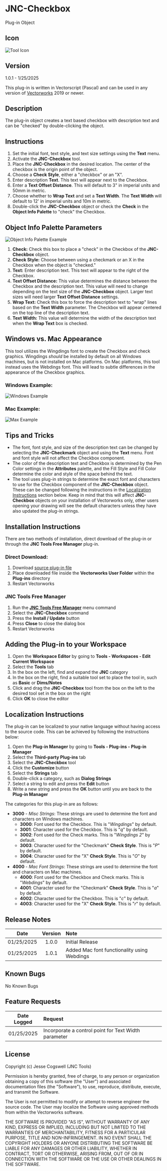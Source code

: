 # JNC-Checkbox

Plug-in Object

## Icon

![Tool Icon](icons/JNC-Checkbox@2x.png)

## Version

1.0.1 - 1/25/2025

This plug-in is written in Vectorscript (Pascal) and can be used in any version of [Vectorworks](https://www.vectorworks.net) 2019 or newer.

## Description

The plug-in object creates a text based checkbox with description text and can be "checked" by double-clicking the object.

## Instructions

1. Set the initial font, text style, and text size settings using the **Text** menu.
2. Activate the **JNC-Checkbox** tool.
3. Place the **JNC-Checkbox** in the desired location. The center of the checkbox is the origin point of the object.
4. Choose a **Check Style**, either a "checkbox" or an "X".
5. Enter description **Text**. This text will appear next to the Checkbox.
6. Enter a **Text Offset Distance**. This will default to 3" in imperial units and 50mm in metric.
7. Choose whether to **Wrap Text** and set a **Text Width**. The **Text Width** will default to 12' in imperial units and 10m in metric.
8. Double-click the **JNC-Checkbox** object or check the **Check** in the **Object Info Palette** to "check" the Checkbox.

## Object Info Palette Parameters

![Object Info Palette Example](images/object-info-palette-example.jpg)

1. **Check:** Check this box to place a "check" in the Checkbox of the **JNC-Checkbox** object.
2. **Check Style:** Choose between using a checkmark or an X in the Checkbox when the object is "checked."
3. **Text:** Enter description text. This text will appear to the right of the Checkbox.
4. **Text Offset Distance:** This value determines the distance between the Checkbox and the description text. This value will need to change depending on the text size of the **JNC-Checkbox** object. Larger text sizes will need larger **Text Offset Distance** settings.
5. **Wrap Text:** Check this box to force the description text to "wrap" lines based on the **Text Width** parameter. The Checkbox will appear centered on the top line of the description text.
6. **Text Width:** This value will determine the width of the description text when the **Wrap Text** box is checked. 

## Windows vs. Mac Appearance

This tool utilizes the Wingdings font to create the Checkbox and check graphics. Wingdings *should* be installed by default on all Windows machines, but is not installed on Mac platforms. On Mac platforms, this tool instead uses the Webdings font.  This will lead to subtle differences in the appearance of the Checkbox graphics.

### Windows Example:
![Windows Example](images/example-windows.jpg)

### Mac Example:
![Max Example](images/example-mac.jpg)

## Tips and Tricks

- The font, font style, and size of the description text can be changed by selecting the **JNC-Checkmark** object and using the **Text** menu. Font and font style will not affect the Checkbox component.
- The color of the description text and Checkbox is determined by the Pen Color settings in the **Attributes** palette, and the Fill Style and Fill Color determine the color and style of the space behind the text.
- The tool uses plug-in strings to determine the exact font and characters to use for the Checkbox component of the **JNC-Checkbox** object. These can be changed following the instructions in the [Localization Instructions](#localization-instructions) section below. Keep in mind that this will affect **JNC-Checkbox** objects on your installation of Vectorworks only, other users opening your drawing will see the default characters unless they have also updated the plug-in strings.

## Installation Instructions

There are two methods of installation, direct download of the plug-in or through the **JNC Tools Free Manager** plug-in.

### Direct Download:

1. Download [source plug-in file](JNC-Checkbox.vso)
2. Place downloaded file inside the **Vectorworks User Folder** within the **Plug-ins** directory
3. Restart Vectorworks

### JNC Tools Free Manager

1. Run the [**JNC Tools Free Manager**](https://jncogs.github.io/JNC-Tools-Manager-Free/) menu command
2. Select the **JNC-Checkbox** command
3. Press the **Install / Update** button
4. Press **Close** to close the dialog box
5. Restart Vectorworks

## Adding the Plug-in to your Workspace

1. Open the **Workspace Editor** by going to **Tools - Workspaces - Edit Current Workspace**
2. Select the **Tools** tab
3. In the box on the left, find and expand the **JNC** category
4. In the box on the right, find a suitable tool set to place the tool in, such as **Basic** or **Dims/Notes**
5. Click and drag the **JNC-Checkbox** tool from the box on the left to the desired tool set in the box on the right
6. Click **OK** to close the editor

## Localization Instructions

The plug-in can be localized to your native language without having access to the source code.  This can be achieved by following the instructions below:

1. Open the **Plug-in Manager** by going to **Tools - Plug-ins - Plug-in Manager**
2. Select the **Third-party Plug-ins** tab
3. Select the **JNC-Checkbox** tool
4. Click the **Customize** button
5. Select the **Strings** tab
6. Double-click a category, such as **Dialog Strings**
7. Select a string to edit and press the **Edit** button
8. Write a new string and press the **OK** button until you are back to the **Plug-in Manager**

The categories for this plug-in are as follows:

- **3000** - *Misc Strings*: These strings are used to determine the font and characters on Windows machines.
    - **3000**: Font used for the Checkbox. This is "*Wingdings*" by default.
    - **3001**: Character used for the Checkbox. This is "*q*" by default.
    - **3002**: Font used for the Check marks. This is "*Wingdings 2*" by default.
    - **3003**: Character used for the "Checkmark" **Check Style**. This is "*P*" by default.
    - **3004**: Character used for the "X" **Check Style**. This is "*O*" by default.
- **4000** - *Mac Font Strings*: These strings are used to determine the font and characters on Mac machines.
    - **4000**: Font used for the Checkbox and Check marks. This is "*Webdings*" by default.
    - **4001**: Character used for the "Checkmark" **Check Style**. This is "*a*" by default.
    - **4002**: Character used for the Checkbox. This is "*c*" by default.
    - **4003**: Character used for the "X" **Check Style**. This is "*r*" by default.

## Release Notes

| Date | Version | Note |
| :---: | :---: | :--- |
| 01/25/2025 | 1.0.0 | Initial Release |
| 01/25/2025 | 1.0.1 | Added Mac font functionality using Webdings |

## Known Bugs

No Known Bugs

## Feature Requests

| Date Logged | Request |
| :---: | :--- |
| 01/25/2025 | Incorporate a control point for Text Width parameter |

## License

Copyright (c) Jesse Cogswell (JNC Tools)

Permission is hereby granted, free of charge, to any person or organization
obtaining a copy of this software (the "User") and associated documentation files (the "Software"),
to use, reproduce, distribute, execute, and transmit the Software.

The User is not permitted to modify or attempt to reverse engineer the source code.  The User may
localize the Software using approved methods from within the Vectorworks software.

THE SOFTWARE IS PROVIDED "AS IS", WITHOUT WARRANTY OF ANY KIND, EXPRESS OR
IMPLIED, INCLUDING BUT NOT LIMITED TO THE WARRANTIES OF MERCHANTABILITY,
FITNESS FOR A PARTICULAR PURPOSE, TITLE AND NON-INFRINGEMENT. IN NO EVENT
SHALL THE COPYRIGHT HOLDERS OR ANYONE DISTRIBUTING THE SOFTWARE BE LIABLE
FOR ANY DAMAGES OR OTHER LIABILITY, WHETHER IN CONTRACT, TORT OR OTHERWISE,
ARISING FROM, OUT OF OR IN CONNECTION WITH THE SOFTWARE OR THE USE OR OTHER
DEALINGS IN THE SOFTWARE.
